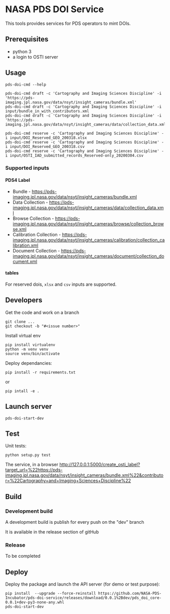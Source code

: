 # NASA PDS DOI Service
This tools provides services for PDS operators to mint DOIs.

## Prerequisites

- python 3
- a login to OSTI server

## Usage 

    pds-doi-cmd --help

    pds-doi-cmd draft -c 'Cartography and Imaging Sciences Discipline' -i 'https://pds-imaging.jpl.nasa.gov/data/nsyt/insight_cameras/bundle.xml'
    pds-doi-cmd draft -c 'Cartography and Imaging Sciences Discipline' -i input/bundle_in_with_contributors.xml 
    pds-doi-cmd draft -c 'Cartography and Imaging Sciences Discipline' -i 'https://pds-imaging.jpl.nasa.gov/data/nsyt/insight_cameras/data/collection_data.xml'

    pds-doi-cmd reserve -c 'Cartography and Imaging Sciences Discipline' -i input/DOI_Reserved_GEO_200318.xlsx
    pds-doi-cmd reserve -c 'Cartography and Imaging Sciences Discipline' -i input/DOI_Reserved_GEO_200318.csv
    pds-doi-cmd reserve -c 'Cartography and Imaging Sciences Discipline' -i input/OSTI_IAD_submitted_records_Reserved-only_20200304.csv 

### Supported inputs

#### PDS4 Label

- Bundle - https://pds-imaging.jpl.nasa.gov/data/nsyt/insight_cameras/bundle.xml
- Data Collection - https://pds-imaging.jpl.nasa.gov/data/nsyt/insight_cameras/data/collection_data.xml
- Browse Collection - https://pds-imaging.jpl.nasa.gov/data/nsyt/insight_cameras/browse/collection_browse.xml
- Calibration Collection - https://pds-imaging.jpl.nasa.gov/data/nsyt/insight_cameras/calibration/collection_calibration.xml
- Document Collection - https://pds-imaging.jpl.nasa.gov/data/nsyt/insight_cameras/document/collection_document.xml

#### tables
For reserved dois, `xlsx` and `csv` inputs are supported.

## Developers

Get the code and work on a branch

    git clone ...
    git checkout -b "#<issue number>"
    

Install virtual env

    pip install virtualenv
    python -m venv venv
    source venv/bin/activate
    

Deploy dependancies:

    pip install -r requirements.txt
    
or
    
    pip intall -e .
    
    
## Launch server

    pds-doi-start-dev
    
    
## Test 

Unit tests:

    python setup.py test

The service, in a browser http://127.0.0.1:5000/create_osti_label?target_url=%22https://pds-imaging.jpl.nasa.gov/data/nsyt/insight_cameras/bundle.xml%22&contributor=%22Cartography+and+Imaging+Sciences+Discipline%22


## Build

### Development build 

A development build is publish for every push on the "dev" branch

It is available in the release section of gitHub

### Release

To be completed


## Deploy    

Deploy the package and launch the API server (for demo or test purpose):

    pip install  --upgrade --force-reinstall https://github.com/NASA-PDS-Incubator/pds-doi-service/releases/download/0.0.1%2Bdev/pds_doi_core-0.0.1+dev-py3-none-any.whl
    pds-doi-start-dev
    
    

   

